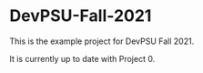 # DevPSU-Fall-2021
This is the example project for DevPSU Fall 2021.

It is currently up to date with Project 0. 
